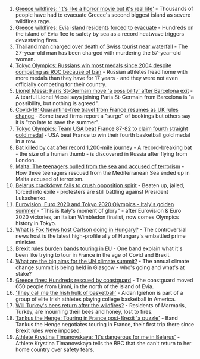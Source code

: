 1. [Greece wildfires: 'It's like a horror movie but it's real life'](https://www.bbc.co.uk/news/world-europe-58141236) - Thousands of people have had to evacuate Greece's second biggest island as severe wildfires rage.
2. [Greece wildfires: Evia island residents forced to evacuate](https://www.bbc.co.uk/news/world-europe-58141336) - Hundreds on the island of Evia flee to safety by sea as a record heatwave triggers devastating fires.
3. [Thailand man charged over death of Swiss tourist near waterfall](https://www.bbc.co.uk/news/world-asia-58141926) - The 27-year-old man has been charged with murdering the 57-year-old woman.
4. [Tokyo Olympics: Russians win most medals since 2004 despite competing as ROC because of ban](https://www.bbc.co.uk/sport/olympics/58135905) - Russian athletes head home with more medals than they have for 17 years - and they were not even officially competing for their country.
5. [Lionel Messi: Paris St-Germain move 'a possibility' after Barcelona exit](https://www.bbc.co.uk/sport/football/58137262) - A tearful Lionel Messi says joining Paris St-Germain from Barcelona is "a possibility, but nothing is agreed".
6. [Covid-19: Quarantine-free travel from France resumes as UK rules change](https://www.bbc.co.uk/news/uk-58130944) - Some travel firms report a "surge" of bookings but others say it is "too late to save the summer".
7. [Tokyo Olympics: Team USA beat France 87-82 to claim fourth straight gold medal](https://www.bbc.co.uk/sport/olympics/58125670) - USA beat France to win their fourth basketball gold medal in a row.
8. [Bat killed by cat after record 1,200-mile journey](https://www.bbc.co.uk/news/uk-58128773) - A record-breaking bat - the size of a human thumb - is discovered in Russia after flying from London.
9. [Malta: The teenagers pulled from the sea and accused of terrorism](https://www.bbc.co.uk/news/world-57988934) - How three teenagers rescued from the Mediterranean Sea ended up in Malta accused of terrorism.
10. [Belarus crackdown fails to crush opposition spirit](https://www.bbc.co.uk/news/world-europe-58114107) - Beaten up, jailed, forced into exile - protesters are still battling against President Lukashenko.
11. [Eurovision, Euro 2020 and Tokyo 2020 Olympics - Italy's golden summer](https://www.bbc.co.uk/sport/olympics/58112120) - "This is Italy's moment of glory" - after Eurovision & Euro 2020 victories, an Italian Wimbledon finalist, now comes Olympics history in Tokyo.
12. [What is Fox News host Carlson doing in Hungary?](https://www.bbc.co.uk/news/world-europe-58104200) - The controversial news host is the latest high-profile ally of Hungary's embattled prime minister.
13. [Brexit rules burden bands touring in EU](https://www.bbc.co.uk/news/entertainment-arts-58006647) - One band explain what it's been like trying to tour in France in the age of Covid and Brexit.
14. [What are the big aims for the UN climate summit?](https://www.bbc.co.uk/news/science-environment-56901261) - The annual climate change summit is being held in Glasgow - who's going and what's at stake?
15. [Greece fires: Hundreds rescued by coastguard](https://www.bbc.co.uk/news/world-europe-58128033) - The coastguard moved 650 people from Limni, in the north of the island of Evia.
16. ['They call me the Irish hulk of basketball'](https://www.bbc.co.uk/news/world-europe-58017676) - Aidan Igiehon is part of a group of elite Irish athletes playing college basketball in America.
17. [Will Turkey's bees return after the wildfires?](https://www.bbc.co.uk/news/world-middle-east-58108697) - Residents of Marmaris, Turkey, are mourning their bees and honey, lost to fires.
18. [Tankus the Henge: Touring in France post-Brexit 'a puzzle'](https://www.bbc.co.uk/news/entertainment-arts-58063110) - Band Tankus the Henge negotiates touring in France, their first trip there since Brexit rules were imposed.
19. [Athlete Krystina Timanovskaya: 'It's dangerous for me in Belarus'](https://www.bbc.co.uk/news/world-europe-58099987) - Athlete Krystina Timanovskaya tells the BBC that she can't return to her home country over safety fears.
